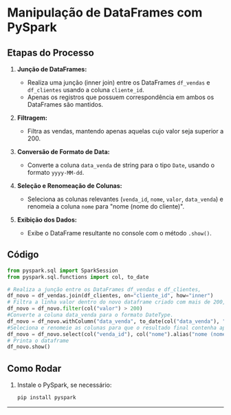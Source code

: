 
# Manipulação de DataFrames com PySpark

## Etapas do Processo

1. **Junção de DataFrames:**
   - Realiza uma junção (inner join) entre os DataFrames `df_vendas` e `df_clientes` usando a coluna `cliente_id`.
   - Apenas os registros que possuem correspondência em ambos os DataFrames são mantidos.

2. **Filtragem:**
   - Filtra as vendas, mantendo apenas aquelas cujo valor seja superior a 200.

3. **Conversão de Formato de Data:**
   - Converte a coluna `data_venda` de string para o tipo `Date`, usando o formato `yyyy-MM-dd`.

4. **Seleção e Renomeação de Colunas:**
   - Seleciona as colunas relevantes (`venda_id`, `nome`, `valor`, `data_venda`) e renomeia a coluna `nome` para "nome (nome do cliente)".

5. **Exibição dos Dados:**
   - Exibe o DataFrame resultante no console com o método `.show()`.

## Código

```python
from pyspark.sql import SparkSession
from pyspark.sql.functions import col, to_date

# Realiza a junção entre os DataFrames df_vendas e df_clientes,
df_novo = df_vendas.join(df_clientes, on="cliente_id", how="inner")
# Filtra a linha valor dentro do novo dataframe criado com mais de 200, com o metodo filter
df_novo = df_novo.filter(col("valor") > 200)
#Converte a coluna data_venda para o formato DateType.
df_novo = df_novo.withColumn("data_venda", to_date(col("data_venda"), "yyyy-MM-dd"))
#Seleciona e renomeie as colunas para que o resultado final contenha apenas:
df_novo = df_novo.select(col("venda_id"), col("nome").alias("nome (nome do cliente)"),col("valor"), col("data_venda"))
# Printa o dataframe
df_novo.show()


```

## Como Rodar

1. Instale o PySpark, se necessário:

   ```bash
   pip install pyspark
   ```
___